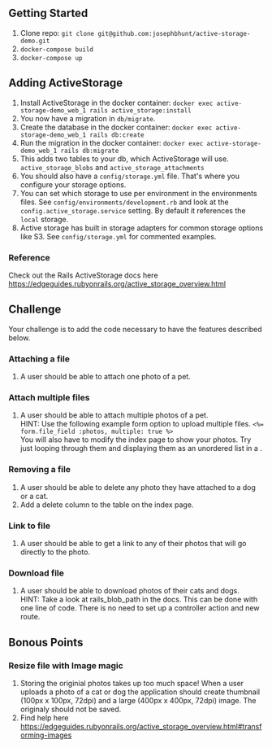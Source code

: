## Getting Started
1. Clone repo: `git clone git@github.com:josephbhunt/active-storage-demo.git`
2. `docker-compose build`
3. `docker-compose up`

## Adding ActiveStorage
1. Install ActiveStorage in the docker container: `docker exec active-storage-demo_web_1 rails active_storage:install`
2. You now have a migration in `db/migrate`.
3. Create the database in the docker container: `docker exec active-storage-demo_web_1 rails db:create`
4. Run the migration in the docker container: `docker exec active-storage-demo_web_1 rails db:migrate`
5. This adds two tables to your db, which ActiveStorage will use. `active_storage_blobs` and `active_storage_attachments`
6. You should also have a `config/storage.yml` file. That's where you configure your storage options.
7. You can set which storage to use per environment in the environments files. See `config/environments/development.rb` and look at the `config.active_storage.service` setting. By default it references the `local` storage.
8. Active storage has built in storage adapters for common storage options like S3. See `config/storage.yml` for commented examples.

### Reference
Check out the Rails ActiveStorage docs here https://edgeguides.rubyonrails.org/active_storage_overview.html

## Challenge
Your challenge is to add the code necessary to have the features described below.

### Attaching a file
1. A user should be able to attach one photo of a pet.

### Attach multiple files
1. A user should be able to attach multiple photos of a pet.  
HINT: Use the following example form option to upload multiple files.
`<%= form.file_field :photos, multiple: true %>`  
You will also have to modify the index page to show your photos. Try just looping through them and displaying them as an unordered list in a <td></td>.

### Removing a file
1. A user should be able to delete any photo they have attached to a dog or a cat.  
2. Add a delete column to the table on the index page.

### Link to file
1. A user should be able to get a link to any of their photos that will go directly to the photo.

### Download file
1. A user should be able to download photos of their cats and dogs.  
HINT: Take a look at rails_blob_path in the docs. This can be done with one line of code. There is no need to set up a controller action and new route.

## Bonous Points
### Resize file with Image magic
1. Storing the originial photos takes up too much space! When a user uploads a photo of a cat or dog the application should create thumbnail (100px x 100px, 72dpi) and a large (400px x 400px, 72dpi) image. The originaly should not be saved.  
2. Find help here https://edgeguides.rubyonrails.org/active_storage_overview.html#transforming-images
